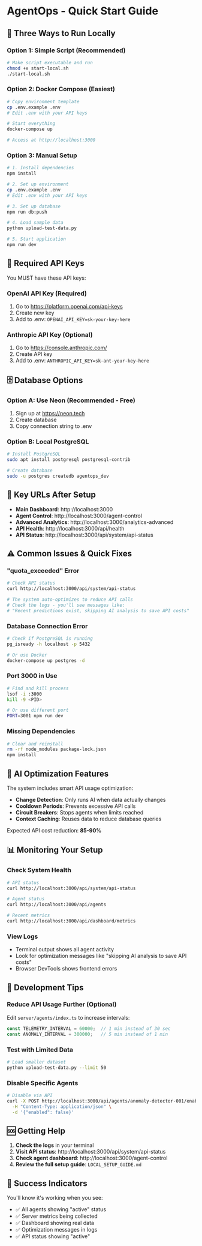 # AgentOps - Quick Start Guide

## 🚀 Three Ways to Run Locally

### Option 1: Simple Script (Recommended)
```bash
# Make script executable and run
chmod +x start-local.sh
./start-local.sh
```

### Option 2: Docker Compose (Easiest)
```bash
# Copy environment template
cp .env.example .env
# Edit .env with your API keys

# Start everything
docker-compose up

# Access at http://localhost:3000
```

### Option 3: Manual Setup
```bash
# 1. Install dependencies
npm install

# 2. Set up environment
cp .env.example .env
# Edit .env with your API keys

# 3. Set up database
npm run db:push

# 4. Load sample data
python upload-test-data.py

# 5. Start application
npm run dev
```

## 🔑 Required API Keys

You MUST have these API keys:

### OpenAI API Key (Required)
1. Go to https://platform.openai.com/api-keys
2. Create new key
3. Add to .env: `OPENAI_API_KEY=sk-your-key-here`

### Anthropic API Key (Optional)
1. Go to https://console.anthropic.com/
2. Create API key
3. Add to .env: `ANTHROPIC_API_KEY=sk-ant-your-key-here`

## 🗄️ Database Options

### Option A: Use Neon (Recommended - Free)
1. Sign up at https://neon.tech
2. Create database
3. Copy connection string to .env

### Option B: Local PostgreSQL
```bash
# Install PostgreSQL
sudo apt install postgresql postgresql-contrib

# Create database
sudo -u postgres createdb agentops_dev
```

## 🎯 Key URLs After Setup

- **Main Dashboard**: http://localhost:3000
- **Agent Control**: http://localhost:3000/agent-control  
- **Advanced Analytics**: http://localhost:3000/analytics-advanced
- **API Health**: http://localhost:3000/api/health
- **API Status**: http://localhost:3000/api/system/api-status

## ⚠️ Common Issues & Quick Fixes

### "quota_exceeded" Error
```bash
# Check API status
curl http://localhost:3000/api/system/api-status

# The system auto-optimizes to reduce API calls
# Check the logs - you'll see messages like:
# "Recent predictions exist, skipping AI analysis to save API costs"
```

### Database Connection Error
```bash
# Check if PostgreSQL is running
pg_isready -h localhost -p 5432

# Or use Docker
docker-compose up postgres -d
```

### Port 3000 in Use
```bash
# Find and kill process
lsof -i :3000
kill -9 <PID>

# Or use different port
PORT=3001 npm run dev
```

### Missing Dependencies
```bash
# Clear and reinstall
rm -rf node_modules package-lock.json
npm install
```

## 🤖 AI Optimization Features

The system includes smart API usage optimization:

- **Change Detection**: Only runs AI when data actually changes
- **Cooldown Periods**: Prevents excessive API calls
- **Circuit Breakers**: Stops agents when limits reached
- **Context Caching**: Reuses data to reduce database queries

Expected API cost reduction: **85-90%**

## 📊 Monitoring Your Setup

### Check System Health
```bash
# API status
curl http://localhost:3000/api/system/api-status

# Agent status
curl http://localhost:3000/api/agents

# Recent metrics
curl http://localhost:3000/api/dashboard/metrics
```

### View Logs
- Terminal output shows all agent activity
- Look for optimization messages like "skipping AI analysis to save API costs"
- Browser DevTools shows frontend errors

## 🔧 Development Tips

### Reduce API Usage Further (Optional)
Edit `server/agents/index.ts` to increase intervals:
```typescript
const TELEMETRY_INTERVAL = 60000;  // 1 min instead of 30 sec
const ANOMALY_INTERVAL = 300000;   // 5 min instead of 1 min
```

### Test with Limited Data
```bash
# Load smaller dataset
python upload-test-data.py --limit 50
```

### Disable Specific Agents
```bash
# Disable via API
curl -X POST http://localhost:3000/api/agents/anomaly-detector-001/enable-monitoring \
  -H "Content-Type: application/json" \
  -d '{"enabled": false}'
```

## 🆘 Getting Help

1. **Check the logs** in your terminal
2. **Visit API status**: http://localhost:3000/api/system/api-status
3. **Check agent dashboard**: http://localhost:3000/agent-control
4. **Review the full setup guide**: `LOCAL_SETUP_GUIDE.md`

## 🎉 Success Indicators

You'll know it's working when you see:
- ✅ All agents showing "active" status
- ✅ Server metrics being collected
- ✅ Dashboard showing real data
- ✅ Optimization messages in logs
- ✅ API status showing "active"